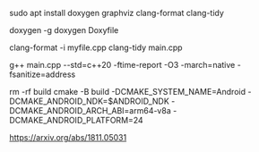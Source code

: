 sudo apt install doxygen graphviz clang-format clang-tidy

doxygen -g
doxygen Doxyfile


clang-format -i myfile.cpp
clang-tidy main.cpp

g++ main.cpp --std=c++20 -ftime-report -O3 -march=native -fsanitize=address

rm -rf build
cmake -B build -DCMAKE_SYSTEM_NAME=Android -DCMAKE_ANDROID_NDK=$ANDROID_NDK -DCMAKE_ANDROID_ARCH_ABI=arm64-v8a -DCMAKE_ANDROID_PLATFORM=24

https://arxiv.org/abs/1811.05031